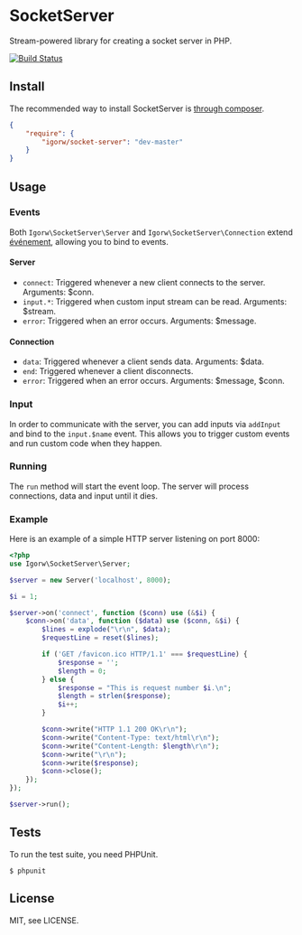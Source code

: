 # SocketServer

Stream-powered library for creating a socket server in PHP.

[![Build Status](https://secure.travis-ci.org/igorw/SocketServer.png)](http://travis-ci.org/igorw/SocketServer)

## Install

The recommended way to install SocketServer is [through composer](http://getcomposer.org).

```JSON
{
    "require": {
        "igorw/socket-server": "dev-master"
    }
}
```

## Usage

### Events

Both `Igorw\SocketServer\Server` and `Igorw\SocketServer\Connection` extend
[événement](https://github.com/igorw/evenement), allowing you to bind to
events.

#### Server

* `connect`: Triggered whenever a new client connects to the server. Arguments: $conn.
* `input.*`: Triggered when custom input stream can be read. Arguments: $stream.
* `error`: Triggered when an error occurs. Arguments: $message.

#### Connection

* `data`: Triggered whenever a client sends data. Arguments: $data.
* `end`: Triggered whenever a client disconnects.
* `error`: Triggered when an error occurs. Arguments: $message, $conn.

### Input

In order to communicate with the server, you can add inputs via `addInput` and
bind to the `input.$name` event. This allows you to trigger custom events and
run custom code when they happen.

### Running

The `run` method will start the event loop. The server will process connections,
data and input until it dies.

### Example

Here is an example of a simple HTTP server listening on port 8000:
```php
<?php
use Igorw\SocketServer\Server;

$server = new Server('localhost', 8000);

$i = 1;

$server->on('connect', function ($conn) use (&$i) {
    $conn->on('data', function ($data) use ($conn, &$i) {
        $lines = explode("\r\n", $data);
        $requestLine = reset($lines);

        if ('GET /favicon.ico HTTP/1.1' === $requestLine) {
            $response = '';
            $length = 0;
        } else {
            $response = "This is request number $i.\n";
            $length = strlen($response);
            $i++;
        }

        $conn->write("HTTP 1.1 200 OK\r\n");
        $conn->write("Content-Type: text/html\r\n");
        $conn->write("Content-Length: $length\r\n");
        $conn->write("\r\n");
        $conn->write($response);
        $conn->close();
    });
});

$server->run();
```
## Tests

To run the test suite, you need PHPUnit.

    $ phpunit

## License

MIT, see LICENSE.
